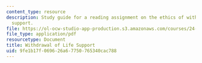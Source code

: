 ```yaml
---
content_type: resource
description: Study guide for a reading assignment on the ethics of withdrawal of life
  support.
file: https://ol-ocw-studio-app-production.s3.amazonaws.com/courses/24-06j-bioethics-spring-2009/9fe1b17f069626a67750765340cac788_MIT24_06Js09_study05.pdf
file_type: application/pdf
resourcetype: Document
title: Withdrawal of Life Support
uid: 9fe1b17f-0696-26a6-7750-765340cac788
---
```

